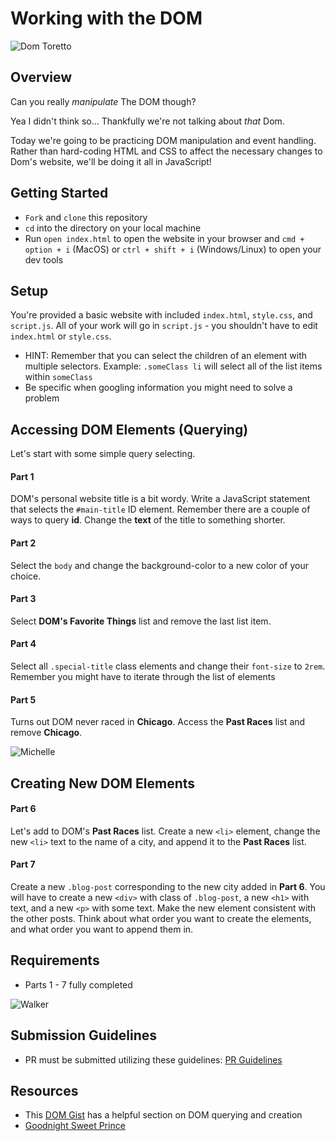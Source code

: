 # Working with the DOM

![Dom Toretto](https://external-content.duckduckgo.com/iu/?u=https%3A%2F%2Fmedia.giphy.com%2Fmedia%2FfRQUcrKIRUqeA%2Fgiphy.gif&f=1&nofb=1)

## Overview
Can you really _manipulate_ The DOM though?

Yea I didn't think so... Thankfully we're not talking about _that_ Dom.

Today we're going to be practicing DOM manipulation and event handling. Rather than hard-coding HTML and CSS to affect the necessary changes to Dom's website, we'll be doing it all in JavaScript!

## Getting Started
- `Fork` and `clone` this repository
- `cd` into the directory on your local machine
- Run `open index.html` to open the website in your browser and `cmd + option + i` (MacOS) or `ctrl + shift + i` (Windows/Linux) to open your dev tools

## Setup

You're provided a basic website with included `index.html`, `style.css`, and `script.js`. All of your work will go in `script.js` - you shouldn't have to edit `index.html` or `style.css`. 

- HINT: Remember that you can select the children of an element with multiple selectors. Example: `.someClass li` will select all of the list items within `someClass`
- Be specific when googling information you might need to solve a problem

## Accessing DOM Elements (Querying)

Let's start with some simple query selecting.

#### Part 1

DOM's personal website title is a bit wordy. Write a JavaScript statement that selects the `#main-title` ID element. Remember there are a couple of ways to query **id**. Change the **text** of the title to something shorter.

#### Part 2

Select the `body` and change the background-color to a new color of your choice.

#### Part 3

Select **DOM's Favorite Things** list and remove the last list item.

#### Part 4

Select all `.special-title` class elements and change their `font-size` to `2rem`. Remember you might have to iterate through the list of elements

#### Part 5

Turns out DOM never raced in **Chicago**. Access the **Past Races** list and remove **Chicago**.

![Michelle](https://external-content.duckduckgo.com/iu/?u=http%3A%2F%2Fmtv.mtvnimages.com%2Furi%2Fmgid%3Afile%3Ahttp%3Ashared%3Amtv.com%2Fnews%2Fwp-content%2Fuploads%2F2015%2F01%2Ftumblr_mii9ovR0MY1s28t2ko1_500-1421264888.gif&f=1&nofb=1)

## Creating New DOM Elements

#### Part 6

Let's add to DOM's **Past Races** list. Create a new `<li>` element, change the new `<li>` text to the name of a city, and append it to the **Past Races** list.

#### Part 7

Create a new `.blog-post` corresponding to the new city added in **Part 6**. You will have to create a new `<div>` with class of `.blog-post`, a new `<h1>` with text, and a new `<p>` with some text. Make the new element consistent with the other posts. Think about what order you want to create the elements, and what order you want to append them in.

## Requirements
- Parts 1 - 7 fully completed

![Walker](https://external-content.duckduckgo.com/iu/?u=https%3A%2F%2Fmedia.giphy.com%2Fmedia%2FWPvCzLY9u96wM%2Fgiphy.gif&f=1&nofb=1)

## Submission Guidelines

- PR must be submitted utilizing these guidelines: [PR Guidelines](https://github.com/SEI-R-6-21/template_pull_request)

## Resources
- This [DOM Gist](https://gist.github.com/thegitfather/9c9f1a927cd57df14a59c268f118ce86) has a helpful section on DOM querying and creation
- [Goodnight Sweet Prince](https://www.youtube.com/watch?v=5KnFcsSIzbg&ab_channel=Movieclips)

